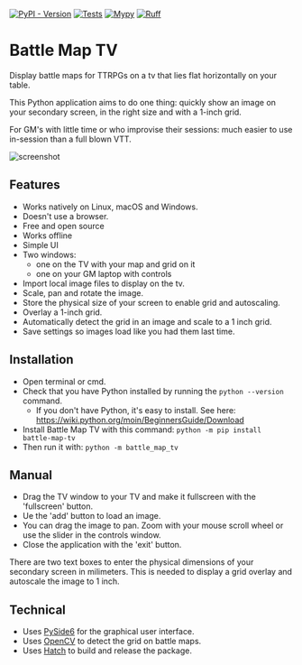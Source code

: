 [![PyPI - Version](https://img.shields.io/pypi/v/battle-map-tv)](https://pypi.org/project/battle-map-tv/)
[![Tests](https://github.com/Conengmo/battle-map-tv/actions/workflows/pytest.yml/badge.svg?branch=main)](https://github.com/Conengmo/battle-map-tv/actions/workflows/pytest.yml)
[![Mypy](https://github.com/Conengmo/battle-map-tv/actions/workflows/mypy.yml/badge.svg)](https://github.com/Conengmo/battle-map-tv/actions/workflows/mypy.yml)
[![Ruff](https://github.com/Conengmo/battle-map-tv/actions/workflows/ruff.yml/badge.svg)](https://github.com/Conengmo/battle-map-tv/actions/workflows/ruff.yml)

# Battle Map TV

Display battle maps for TTRPGs on a tv that lies flat horizontally on your table.

This Python application aims to do one thing: quickly show an image on your secondary screen,
in the right size and with a 1-inch grid.

For GM's with little time or who improvise their sessions: much easier to use in-session than a full blown VTT.

![screenshot](https://github.com/Conengmo/battle-map-tv/assets/33519926/fe79eca8-0dfb-4986-99cd-a747a7603604)

  
## Features
- Works natively on Linux, macOS and Windows.
- Doesn't use a browser.
- Free and open source
- Works offline
- Simple UI
- Two windows:
  - one on the TV with your map and grid on it
  - one on your GM laptop with controls
- Import local image files to display on the tv.
- Scale, pan and rotate the image.
- Store the physical size of your screen to enable grid and autoscaling.
- Overlay a 1-inch grid.
- Automatically detect the grid in an image and scale to a 1 inch grid.
- Save settings so images load like you had them last time.


## Installation

- Open terminal or cmd.
- Check that you have Python installed by running the `python --version` command.
  - If you don't have Python, it's easy to install. See here: https://wiki.python.org/moin/BeginnersGuide/Download
- Install Battle Map TV with this command: `python -m pip install battle-map-tv`
- Then run it with: `python -m battle_map_tv`


## Manual

- Drag the TV window to your TV and make it fullscreen with the 'fullscreen' button.
- Ue the 'add' button to load an image.
- You can drag the image to pan. Zoom with your mouse scroll wheel or use the slider in the controls window.
- Close the application with the 'exit' button.

There are two text boxes to enter the physical dimensions of your secondary screen in milimeters.
This is needed to display a grid overlay and autoscale the image to 1 inch.


## Technical

- Uses [PySide6](https://wiki.qt.io/Qt_for_Python) for the graphical user interface.
- Uses [OpenCV](https://github.com/opencv/opencv-python) to detect the grid on battle maps.
- Uses [Hatch](https://hatch.pypa.io/latest/) to build and release the package.
